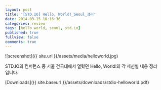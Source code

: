 ```yaml
---
layout: post
title: '[STD.IO] Hello, World!_Seoul_정리'
date: 2014-03-15 16:16:36
categories: review
tags: [hello world, seoul, std.io]
published: true
fullview: false
comments: true
---
```


![screenshot]({{ site.url }}/assets/media/helloworld.jpg)

STD.IO의 컨퍼런스 중 서울 건국대에서 열렸던 Hello, World!의 각 세션별 내용 정리입니다.

[Downloads]({{ site.baseurl }}/assets/downloads/stdio-helloworld.pdf)
